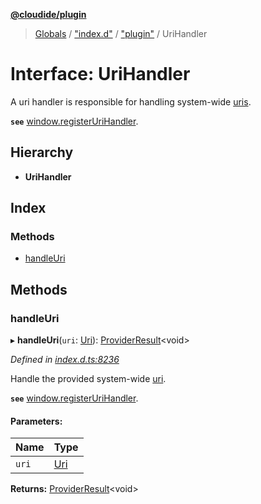 **[@cloudide/plugin](../README.md)**

> [Globals](../README.md) / ["index.d"](../modules/_index_d_.md) / ["plugin"](../modules/_index_d_._plugin_.md) / UriHandler

# Interface: UriHandler

A uri handler is responsible for handling system-wide [uris](#Uri).

**`see`** [window.registerUriHandler](#window.registerUriHandler).

## Hierarchy

* **UriHandler**

## Index

### Methods

* [handleUri](_index_d_._plugin_.urihandler.md#handleuri)

## Methods

### handleUri

▸ **handleUri**(`uri`: [Uri](../classes/_index_d_._plugin_.uri.md)): [ProviderResult](../modules/_index_d_._plugin_.md#providerresult)\<void>

*Defined in [index.d.ts:8236](https://github.com/shuyaqian/cloudide-plugin-api/blob/6d83fa1/index.d.ts#L8236)*

Handle the provided system-wide [uri](#Uri).

**`see`** [window.registerUriHandler](#window.registerUriHandler).

#### Parameters:

Name | Type |
------ | ------ |
`uri` | [Uri](../classes/_index_d_._plugin_.uri.md) |

**Returns:** [ProviderResult](../modules/_index_d_._plugin_.md#providerresult)\<void>
